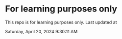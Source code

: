 # For learning purposes only
This repo is for learning purposes only.
Last updated at

Saturday, April 20, 2024 9:30:11 AM

